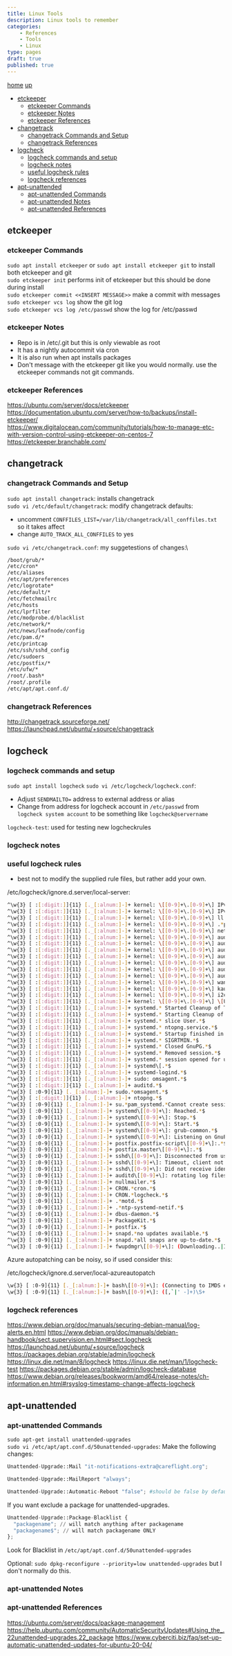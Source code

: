 ```yaml
---
title: Linux Tools
description: Linux tools to remember
categories:
    - References
    - Tools
    - Linux
type: pages
draft: true
published: true
---
```


[home](/) [up](./)

* [etckeeper](#etckeeper)
  * [etckeeper Commands](#etckeeper-commands)
  * [etckeeper Notes](#etckeeper-notes)
  * [etckeeper References](#etckeeper-references)
* [changetrack](#changetrack)
  * [changetrack Commands and Setup](#changetrack-commands-and-setup)
  * [changetrack References](#changetrack-references)
* [logcheck](#logcheck)
  * [logcheck commands and setup](#logcheck-commands-and-setup)
  * [logcheck notes](#logcheck-notes)
  * [useful logcheck rules](#useful-logcheck-rules)
  * [logcheck references](#logcheck-references)
* [apt-unattended](#apt-unattended)
  * [apt-unattended Commands](#apt-unattended-commands)
  * [apt-unattended Notes](#apt-unattended-notes)
  * [apt-unattended References](#apt-unattended-references)

## etckeeper

### etckeeper Commands

`sudo apt install etckeeper` or `sudo apt install etckeeper git` to install both etckeeper and git\
`sudo etckeeper init` performs init of etckeeper but this should be done during install\
`sudo etckeeper commit <<INSERT MESSAGE>>` make a commit with messages\
`sudo etckeeper vcs log` show the git log\
`sudo etckeeper vcs log /etc/passwd` show the log for /etc/passwd

### etckeeper Notes

* Repo is in /etc/.git but this is only viewable as root
* It has a nightly autocommit via cron
* It is also run when apt installs packages
* Don't message with the etckeeper git like you would normally. use the etckeeper commands not git commands.

### etckeeper References

<https://ubuntu.com/server/docs/etckeeper>\
<https://documentation.ubuntu.com/server/how-to/backups/install-etckeeper/>\
<https://www.digitalocean.com/community/tutorials/how-to-manage-etc-with-version-control-using-etckeeper-on-centos-7>\
<https://etckeeper.branchable.com/>

## changetrack

### changetrack Commands and Setup

`sudo apt install changetrack`: installs changetrack\
`sudo vi /etc/default/changetrack`: modify changetrack defaults:

* uncomment `CONFFILES_LIST=/var/lib/changetrack/all_conffiles.txt` so it takes affect
* change `AUTO_TRACK_ALL_CONFFILES` to yes

`sudo vi /etc/changetrack.conf`: my suggetestions of changes:\

```bash
/boot/grub/*
/etc/cron*
/etc/aliases
/etc/apt/preferences
/etc/logrotate*
/etc/default/*
/etc/fetchmailrc
/etc/hosts
/etc/lprfilter
/etc/modprobe.d/blacklist
/etc/network/*
/etc/news/leafnode/config
/etc/pam.d/*
/etc/printcap
/etc/ssh/sshd_config
/etc/sudoers
/etc/postfix/*
/etc/ufw/*
/root/.bash*
/root/.profile
/etc/apt/apt.conf.d/
```

### changetrack References

<http://changetrack.sourceforge.net/>\
<https://launchpad.net/ubuntu/+source/changetrack>

## logcheck

### logcheck commands and setup

`sudo apt install logcheck`
`sudo vi /etc/logcheck/logcheck.conf`:

* Adjust `SENDMAILTO=` address to external address or alias
* Change from address for logcheck account in `/etc/passwd` from `logcheck system account` to be something like `logcheck@servername`

`logcheck-test`: used for testing new logcheckrules

### logcheck notes

### useful logcheck rules

* best not to modify the supplied rule files, but rather add your own.

/etc/logcheck/ignore.d.server/local-server:

```bash
^\w{3} [ :[:digit:]]{11} [._[:alnum:]-]+ kernel: \[[0-9]+\.[0-9]+\] IPv4: host .* ignores redirects for .*$
^\w{3} [ :[:digit:]]{11} [._[:alnum:]-]+ kernel: \[[0-9]+\.[0-9]+\] IPv4: martian source .*$
^\w{3} [ :[:digit:]]{11} [._[:alnum:]-]+ kernel: \[[0-9]+\.[0-9]+\] ll header: .*$
^\w{3} [ :[:digit:]]{11} [._[:alnum:]-]+ kernel: \[[0-9]+\.[0-9]+\] .*promiscuo.*$
^\w{3} [ :[:digit:]]{11} [._[:alnum:]-]+ kernel: \[[0-9]+\.[0-9]+\] net_ratelimit.*$
^\w{3} [ :[:digit:]]{11} [._[:alnum:]-]+ kernel: \[[0-9]+\.[0-9]+\] audit:.*.usr.sbin.cron.*$
^\w{3} [ :[:digit:]]{11} [._[:alnum:]-]+ kernel: \[[0-9]+\.[0-9]+\] audit:.*.ntp-systemd-netif.*$
^\w{3} [ :[:digit:]]{11} [._[:alnum:]-]+ kernel: \[[0-9]+\.[0-9]+\] audit: type=110(1|3|5|4|6).*$
^\w{3} [ :[:digit:]]{11} [._[:alnum:]-]+ kernel: \[[0-9]+\.[0-9]+\] audit: type=111(0|2).*$
^\w{3} [ :[:digit:]]{11} [._[:alnum:]-]+ kernel: \[[0-9]+\.[0-9]+\] audit: type=1123.*$
^\w{3} [ :[:digit:]]{11} [._[:alnum:]-]+ kernel: \[[0-9]+\.[0-9]+\] audit: type=113(0|1).*$
^\w{3} [ :[:digit:]]{11} [._[:alnum:]-]+ kernel: \[[0-9]+\.[0-9]+\] audit: type=1006.*$
^\w{3} [ :[:digit:]]{11} [._[:alnum:]-]+ kernel: \[[0-9]+\.[0-9]+\] wan-fw DROP.*$
^\w{3} [ :[:digit:]]{11} [._[:alnum:]-]+ kernel: \[[0-9]+\.[0-9]+\] kauditd_printk_skb.*$
^\w{3} [ :[:digit:]]{11} [._[:alnum:]-]+ kernel: \[[0-9]+\.[0-9]+\] i2c i2c-2:.*$
^\w{3} [ :[:digit:]]{11} [._[:alnum:]-]+ kernel: \[[0-9]+\.[0-9]+\] \[UFW.*$
^\w{3} [ :[:digit:]]{11} [._[:alnum:]-]+ systemd.* Started Cleanup of Temporary Directories..*$
^\w{3} [ :[:digit:]]{11} [._[:alnum:]-]+ systemd.* Starting Cleanup of Temporary Directories....*$
^\w{3} [ :[:digit:]]{11} [._[:alnum:]-]+ systemd.* slice User.*$
^\w{3} [ :[:digit:]]{11} [._[:alnum:]-]+ systemd.* ntopng.service.*$
^\w{3} [ :[:digit:]]{11} [._[:alnum:]-]+ systemd.* Startup finished in.*$
^\w{3} [ :[:digit:]]{11} [._[:alnum:]-]+ systemd.* SIGRTMIN.*$
^\w{3} [ :[:digit:]]{11} [._[:alnum:]-]+ systemd.* Closed GnuPG.*$
^\w{3} [ :[:digit:]]{11} [._[:alnum:]-]+ systemd.* Removed session.*$
^\w{3} [ :[:digit:]]{11} [._[:alnum:]-]+ systemd.* session opened for user tim.*$
^\w{3} [ :[:digit:]]{11} [._[:alnum:]-]+ systemd\[.*$
^\w{3} [ :[:digit:]]{11} [._[:alnum:]-]+ systemd-logind.*$
^\w{3} [ :[:digit:]]{11} [._[:alnum:]-]+ sudo: omsagent.*$
^\w{3} [ :[:digit:]]{11} [._[:alnum:]-]+ auditd.*$
^\w{3} [ :0-9]{11} [._[:alnum:]-]+ sudo.*omsagent.*$
^\w{3} [ :[:digit:]]{11} [._[:alnum:]-]+ ntopng.*$
^\w{3} [ :0-9]{11} [._[:alnum:]-]+ su.*pam_systemd.*Cannot create session.*$
^\w{3} [ :0-9]{11} [._[:alnum:]-]+ systemd\[[0-9]+\]: Reached.*$
^\w{3} [ :0-9]{11} [._[:alnum:]-]+ systemd\[[0-9]+\]: Stop.*$
^\w{3} [ :0-9]{11} [._[:alnum:]-]+ systemd\[[0-9]+\]: Start.*$
^\w{3} [ :0-9]{11} [._[:alnum:]-]+ systemd\[[0-9]+\]: grub-common.*$
^\w{3} [ :0-9]{11} [._[:alnum:]-]+ systemd\[[0-9]+\]: Listening on GnuPG.*$
^\w{3} [ :0-9]{11} [._[:alnum:]-]+ postfix.postfix-script\[[0-9]+\]:.*$
^\w{3} [ :0-9]{11} [._[:alnum:]-]+ postfix.master\[[0-9]+\]:.*$
^\w{3} [ :0-9]{11} [._[:alnum:]-]+ sshd\[[0-9]+\]: Disconnected from user spidey.*$
^\w{3} [ :0-9]{11} [._[:alnum:]-]+ sshd\[[0-9]+\]: Timeout, client not responding.*$
^\w{3} [ :0-9]{11} [._[:alnum:]-]+ sshd\[[0-9]+\]: Did not receive identification string from.*$
^\w{3} [ :0-9]{11} [._[:alnum:]-]+ auditd\[[0-9]+\]: rotating log files with.*$
^\w{3} [ :0-9]{11} [._[:alnum:]-]+ nullmailer.*$
^\w{3} [ :0-9]{11} [._[:alnum:]-]+ CRON.*cron.*$
^\w{3} [ :0-9]{11} [._[:alnum:]-]+ CRON.*logcheck.*$
^\w{3} [ :0-9]{11} [._[:alnum:]-]+ .*motd.*$
^\w{3} [ :0-9]{11} [._[:alnum:]-]+ .*ntp-systemd-netif.*$
^\w{3} [ :0-9]{11} [._[:alnum:]-]+ dbus-daemon.*$
^\w{3} [ :0-9]{11} [._[:alnum:]-]+ PackageKit.*$
^\w{3} [ :0-9]{11} [._[:alnum:]-]+ postfix.*$
^\w{3} [ :0-9]{11} [._[:alnum:]-]+ snapd.*no updates available.*$
^\w{3} [ :0-9]{11} [._[:alnum:]-]+ snapd.*all snaps are up-to-date.*$
^\w{3} [ :0-9]{11} [._[:alnum:]-]+ fwupdmgr\[[0-9]+\]: (Downloading..|Idle..) [ :0-9]{1,3}%
```

Azure autopatching can be noisy, so if used consider this:

/etc/logcheck/ignore.d.server/local-azureautopatch

```bash
\w{3} [ :0-9]{11} [._[:alnum:]-]+ bash\[[0-9]+\]: (Connecting to IMDS endpoint...|Return code from IMDS connection http request: 200\.|Connection to IMDS end point successfully established\. VMCloudType is Azure\.|Completed building bootstrap container configuration\.)
\w{3} [ :0-9]{11} [._[:alnum:]-]+ bash\[[0-9]+\]: ([,`|' -]+)\S+
```

### logcheck references

<https://www.debian.org/doc/manuals/securing-debian-manual/log-alerts.en.html>
<https://www.debian.org/doc/manuals/debian-handbook/sect.supervision.en.html#sect.logcheck>
<https://launchpad.net/ubuntu/+source/logcheck>
<https://packages.debian.org/stable/admin/logcheck>
<https://linux.die.net/man/8/logcheck>
<https://linux.die.net/man/1/logcheck-test>
<https://packages.debian.org/stable/admin/logcheck-database>
<https://www.debian.org/releases/bookworm/amd64/release-notes/ch-information.en.html#rsyslog-timestamp-change-affects-logcheck>

## apt-unattended

### apt-unattended Commands

`sudo apt-get install unattended-upgrades`\
`sudo vi /etc/apt/apt.conf.d/50unattended-upgrades`: Make the following changes:

```python
Unattended-Upgrade::Mail "it-notifications-extra@careflight.org";

Unattended-Upgrade::MailReport "always";

Unattended-Upgrade::Automatic-Reboot "false"; #should be false by default, at least for servers

```

If you want exclude a package for unattended-upgrades.

```python
Unattended-Upgrade::Package-Blacklist {
  "packagename"; // will match anything after packagename
  "packagename$"; // will match packagename ONLY
};
```

Look for Blacklist in `/etc/apt/apt.conf.d/50unattended-upgrades`

Optional: `sudo dpkg-reconfigure --priority=low unattended-upgrades` but I don't normally do this.

### apt-unattended Notes

### apt-unattended References

<https://ubuntu.com/server/docs/package-management>
<https://help.ubuntu.com/community/AutomaticSecurityUpdates#Using_the_.22unattended-upgrades.22_package>
<https://www.cyberciti.biz/faq/set-up-automatic-unattended-updates-for-ubuntu-20-04/>

<!--
## toolname

### toolname Commands

### toolname Notes

### toolname References

<>
-->
